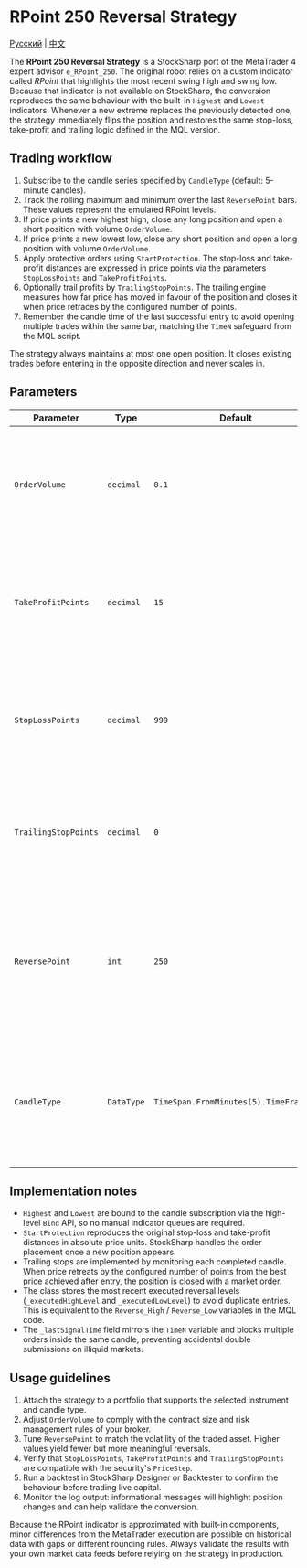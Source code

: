 # RPoint 250 Reversal Strategy
[Русский](README_ru.md) | [中文](README_cn.md)

The **RPoint 250 Reversal Strategy** is a StockSharp port of the MetaTrader 4 expert advisor `e_RPoint_250`. The original robot
relies on a custom indicator called *RPoint* that highlights the most recent swing high and swing low. Because that indicator is
not available on StockSharp, the conversion reproduces the same behaviour with the built-in `Highest` and `Lowest` indicators.
Whenever a new extreme replaces the previously detected one, the strategy immediately flips the position and restores the same
stop-loss, take-profit and trailing logic defined in the MQL version.

## Trading workflow

1. Subscribe to the candle series specified by `CandleType` (default: 5-minute candles).
2. Track the rolling maximum and minimum over the last `ReversePoint` bars. These values represent the emulated RPoint levels.
3. If price prints a new highest high, close any long position and open a short position with volume `OrderVolume`.
4. If price prints a new lowest low, close any short position and open a long position with volume `OrderVolume`.
5. Apply protective orders using `StartProtection`. The stop-loss and take-profit distances are expressed in price points via
   the parameters `StopLossPoints` and `TakeProfitPoints`.
6. Optionally trail profits by `TrailingStopPoints`. The trailing engine measures how far price has moved in favour of the
   position and closes it when price retraces by the configured number of points.
7. Remember the candle time of the last successful entry to avoid opening multiple trades within the same bar, matching the
   `TimeN` safeguard from the MQL script.

The strategy always maintains at most one open position. It closes existing trades before entering in the opposite direction and
never scales in.

## Parameters

| Parameter | Type | Default | Description |
|-----------|------|---------|-------------|
| `OrderVolume` | `decimal` | `0.1` | Volume sent with each market order. Mirrors the `Lots` input in the MetaTrader version. |
| `TakeProfitPoints` | `decimal` | `15` | Distance to the take-profit order measured in price points. Set to `0` to disable profit targets. |
| `StopLossPoints` | `decimal` | `999` | Distance to the protective stop expressed in price points. Set to `0` to trade without a fixed stop. |
| `TrailingStopPoints` | `decimal` | `0` | Optional trailing distance in price points. When zero, the trailing logic is disabled. |
| `ReversePoint` | `int` | `250` | Number of candles considered when searching for the latest swing high and swing low. Larger values smooth out noise. |
| `CandleType` | `DataType` | `TimeSpan.FromMinutes(5).TimeFrame()` | Candle aggregation analysed by the strategy. Change it to match the chart timeframe used in MetaTrader. |

## Implementation notes

- `Highest` and `Lowest` are bound to the candle subscription via the high-level `Bind` API, so no manual indicator queues are
  required.
- `StartProtection` reproduces the original stop-loss and take-profit distances in absolute price units. StockSharp handles the
  order placement once a new position appears.
- Trailing stops are implemented by monitoring each completed candle. When price retreats by the configured number of points from
  the best price achieved after entry, the position is closed with a market order.
- The class stores the most recent executed reversal levels (`_executedHighLevel` and `_executedLowLevel`) to avoid duplicate
  entries. This is equivalent to the `Reverse_High` / `Reverse_Low` variables in the MQL code.
- The `_lastSignalTime` field mirrors the `TimeN` variable and blocks multiple orders inside the same candle, preventing
  accidental double submissions on illiquid markets.

## Usage guidelines

1. Attach the strategy to a portfolio that supports the selected instrument and candle type.
2. Adjust `OrderVolume` to comply with the contract size and risk management rules of your broker.
3. Tune `ReversePoint` to match the volatility of the traded asset. Higher values yield fewer but more meaningful reversals.
4. Verify that `StopLossPoints`, `TakeProfitPoints` and `TrailingStopPoints` are compatible with the security's `PriceStep`.
5. Run a backtest in StockSharp Designer or Backtester to confirm the behaviour before trading live capital.
6. Monitor the log output: informational messages will highlight position changes and can help validate the conversion.

Because the RPoint indicator is approximated with built-in components, minor differences from the MetaTrader execution are
possible on historical data with gaps or different rounding rules. Always validate the results with your own market data feeds
before relying on the strategy in production.
